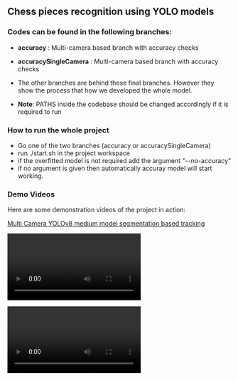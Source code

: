 ## Chess pieces recognition using YOLO models

### Codes can be found in the following branches:
- **accuracy** : Multi-camera based branch with accuracy checks 
- **accuracySingleCamera** : Multi-camera based branch with accuracy checks 

- The other branches are behind these final branches. However they show the process that how we developed the whole model.

- **Note**: PATHS inside the codebase should be changed accordingly if it is required to run

### How to run the whole project
- Go one of the two branches (accuracy or accuracySingleCamera)
- run ./start.sh in the project workspace
- if the overfitted model is not required add the argument "--no-accuracy"
- if no argument is given then automatically accuray model will start working.


### Demo Videos
Here are some demonstration videos of the project in action:


[Multi Camera YOLOv8 medium model segmentation based tracking](multiMediumNoAcc.mp4)

![Single Camera YOLOv8 medium model segmentation based tracking without ground-truth video](singleMediumNoACC.mp4)

![Single Camera YOLOv8 medium model segmentation based tracking with ground-truth video](singleMediumNoACC.mp4)
